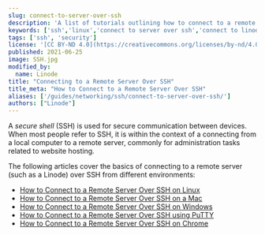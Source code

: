 ```yaml
---
slug: connect-to-server-over-ssh
description: 'A list of tutorials outlining how to connect to a remote server over SSH from different environments.'
keywords: ['ssh','linux','connect to server over ssh','connect to linode over ssh']
tags: ['ssh', 'security']
license: '[CC BY-ND 4.0](https://creativecommons.org/licenses/by-nd/4.0)'
published: 2021-06-25
image: SSH.jpg
modified_by:
  name: Linode
title: "Connecting to a Remote Server Over SSH"
title_meta: "How to Connect to a Remote Server Over SSH"
aliases: ['/guides/networking/ssh/connect-to-server-over-ssh/']
authors: ["Linode"]
---
```


A *secure shell* (SSH) is used for secure communication between devices. When most people refer to SSH, it is within the context of a connecting from a local computer to a remote server, commonly for administration tasks related to website hosting.

The following articles cover the basics of connecting to a remote server (such as a Linode) over SSH from different environments:

- [How to Connect to a Remote Server Over SSH on Linux](/docs/guides/connect-to-server-over-ssh-on-linux/)
- [How to Connect to a Remote Server Over SSH on a Mac](/docs/guides/connect-to-server-over-ssh-on-mac/)
- [How to Connect to a Remote Server Over SSH on Windows](/docs/guides/connect-to-server-over-ssh-on-windows/)
- [How to Connect to a Remote Server Over SSH using PuTTY](/docs/guides/connect-to-server-over-ssh-using-putty/)
- [How to Connect to a Remote Server Over SSH on Chrome](/docs/guides/connect-to-server-over-ssh-on-chrome/)